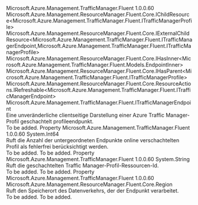 <Type Name="ITrafficManagerNestedProfileEndpoint" FullName="Microsoft.Azure.Management.TrafficManager.Fluent.ITrafficManagerNestedProfileEndpoint">
  <TypeSignature Language="C#" Value="public interface ITrafficManagerNestedProfileEndpoint : Microsoft.Azure.Management.ResourceManager.Fluent.Core.IChildResource&lt;Microsoft.Azure.Management.TrafficManager.Fluent.ITrafficManagerProfile&gt;, Microsoft.Azure.Management.ResourceManager.Fluent.Core.IExternalChildResource&lt;Microsoft.Azure.Management.TrafficManager.Fluent.ITrafficManagerEndpoint,Microsoft.Azure.Management.TrafficManager.Fluent.ITrafficManagerProfile&gt;, Microsoft.Azure.Management.ResourceManager.Fluent.Core.IHasInner&lt;Microsoft.Azure.Management.TrafficManager.Fluent.Models.EndpointInner&gt;, Microsoft.Azure.Management.ResourceManager.Fluent.Core.IHasParent&lt;Microsoft.Azure.Management.TrafficManager.Fluent.ITrafficManagerProfile&gt;, Microsoft.Azure.Management.ResourceManager.Fluent.Core.ResourceActions.IRefreshable&lt;Microsoft.Azure.Management.TrafficManager.Fluent.ITrafficManagerEndpoint&gt;, Microsoft.Azure.Management.TrafficManager.Fluent.ITrafficManagerEndpoint" />
  <TypeSignature Language="ILAsm" Value=".class public interface auto ansi abstract ITrafficManagerNestedProfileEndpoint implements class Microsoft.Azure.Management.ResourceManager.Fluent.Core.IChildResource`1&lt;class Microsoft.Azure.Management.TrafficManager.Fluent.ITrafficManagerProfile&gt;, class Microsoft.Azure.Management.ResourceManager.Fluent.Core.IExternalChildResource`2&lt;class Microsoft.Azure.Management.TrafficManager.Fluent.ITrafficManagerEndpoint, class Microsoft.Azure.Management.TrafficManager.Fluent.ITrafficManagerProfile&gt;, class Microsoft.Azure.Management.ResourceManager.Fluent.Core.IHasInner`1&lt;class Microsoft.Azure.Management.TrafficManager.Fluent.Models.EndpointInner&gt;, class Microsoft.Azure.Management.ResourceManager.Fluent.Core.IHasName, class Microsoft.Azure.Management.ResourceManager.Fluent.Core.IHasParent`1&lt;class Microsoft.Azure.Management.TrafficManager.Fluent.ITrafficManagerProfile&gt;, class Microsoft.Azure.Management.ResourceManager.Fluent.Core.ResourceActions.IIndexable, class Microsoft.Azure.Management.ResourceManager.Fluent.Core.ResourceActions.IRefreshable`1&lt;class Microsoft.Azure.Management.TrafficManager.Fluent.ITrafficManagerEndpoint&gt;, class Microsoft.Azure.Management.TrafficManager.Fluent.ITrafficManagerEndpoint" />
  <TypeSignature Language="DocId" Value="T:Microsoft.Azure.Management.TrafficManager.Fluent.ITrafficManagerNestedProfileEndpoint" />
  <TypeSignature Language="VB.NET" Value="Public Interface ITrafficManagerNestedProfileEndpoint&#xA;Implements IChildResource(Of ITrafficManagerProfile), IExternalChildResource(Of ITrafficManagerEndpoint, ITrafficManagerProfile), IHasInner(Of EndpointInner), IHasParent(Of ITrafficManagerProfile), IRefreshable(Of ITrafficManagerEndpoint), ITrafficManagerEndpoint" />
  <TypeSignature Language="F#" Value="type ITrafficManagerNestedProfileEndpoint = interface&#xA;    interface ITrafficManagerEndpoint&#xA;    interface IExternalChildResource&lt;ITrafficManagerEndpoint, ITrafficManagerProfile&gt;&#xA;    interface IChildResource&lt;ITrafficManagerProfile&gt;&#xA;    interface IHasName&#xA;    interface IIndexable&#xA;    interface IHasParent&lt;ITrafficManagerProfile&gt;&#xA;    interface IRefreshable&lt;ITrafficManagerEndpoint&gt;&#xA;    interface IHasInner&lt;EndpointInner&gt;" />
  <AssemblyInfo>
    <AssemblyName>Microsoft.Azure.Management.TrafficManager.Fluent</AssemblyName>
    <AssemblyVersion>1.0.0.60</AssemblyVersion>
  </AssemblyInfo>
  <Interfaces>
    <Interface>
      <InterfaceName>Microsoft.Azure.Management.ResourceManager.Fluent.Core.IChildResource&lt;Microsoft.Azure.Management.TrafficManager.Fluent.ITrafficManagerProfile&gt;</InterfaceName>
    </Interface>
    <Interface>
      <InterfaceName>Microsoft.Azure.Management.ResourceManager.Fluent.Core.IExternalChildResource&lt;Microsoft.Azure.Management.TrafficManager.Fluent.ITrafficManagerEndpoint,Microsoft.Azure.Management.TrafficManager.Fluent.ITrafficManagerProfile&gt;</InterfaceName>
    </Interface>
    <Interface>
      <InterfaceName>Microsoft.Azure.Management.ResourceManager.Fluent.Core.IHasInner&lt;Microsoft.Azure.Management.TrafficManager.Fluent.Models.EndpointInner&gt;</InterfaceName>
    </Interface>
    <Interface>
      <InterfaceName>Microsoft.Azure.Management.ResourceManager.Fluent.Core.IHasParent&lt;Microsoft.Azure.Management.TrafficManager.Fluent.ITrafficManagerProfile&gt;</InterfaceName>
    </Interface>
    <Interface>
      <InterfaceName>Microsoft.Azure.Management.ResourceManager.Fluent.Core.ResourceActions.IRefreshable&lt;Microsoft.Azure.Management.TrafficManager.Fluent.ITrafficManagerEndpoint&gt;</InterfaceName>
    </Interface>
    <Interface>
      <InterfaceName>Microsoft.Azure.Management.TrafficManager.Fluent.ITrafficManagerEndpoint</InterfaceName>
    </Interface>
  </Interfaces>
  <Docs>
    <summary>
            Eine unveränderliche clientseitige Darstellung einer Azure Traffic Manager-Profil geschachtelt profileendpunkt.
            </summary>
    <remarks>To be added.</remarks>
  </Docs>
  <Members>
    <Member MemberName="MinimumChildEndpointCount">
      <MemberSignature Language="C#" Value="public long MinimumChildEndpointCount { get; }" />
      <MemberSignature Language="ILAsm" Value=".property instance int64 MinimumChildEndpointCount" />
      <MemberSignature Language="DocId" Value="P:Microsoft.Azure.Management.TrafficManager.Fluent.ITrafficManagerNestedProfileEndpoint.MinimumChildEndpointCount" />
      <MemberSignature Language="VB.NET" Value="Public ReadOnly Property MinimumChildEndpointCount As Long" />
      <MemberSignature Language="F#" Value="member this.MinimumChildEndpointCount : int64" Usage="Microsoft.Azure.Management.TrafficManager.Fluent.ITrafficManagerNestedProfileEndpoint.MinimumChildEndpointCount" />
      <MemberType>Property</MemberType>
      <AssemblyInfo>
        <AssemblyName>Microsoft.Azure.Management.TrafficManager.Fluent</AssemblyName>
        <AssemblyVersion>1.0.0.60</AssemblyVersion>
      </AssemblyInfo>
      <ReturnValue>
        <ReturnType>System.Int64</ReturnType>
      </ReturnValue>
      <Docs>
        <summary>
            Ruft die Anzahl der untergeordneten Endpunkte online verschachtelten Profil als fehlerfrei berücksichtigt werden.
            </summary>
        <value>To be added.</value>
        <remarks>To be added.</remarks>
      </Docs>
    </Member>
    <Member MemberName="NestedProfileId">
      <MemberSignature Language="C#" Value="public string NestedProfileId { get; }" />
      <MemberSignature Language="ILAsm" Value=".property instance string NestedProfileId" />
      <MemberSignature Language="DocId" Value="P:Microsoft.Azure.Management.TrafficManager.Fluent.ITrafficManagerNestedProfileEndpoint.NestedProfileId" />
      <MemberSignature Language="VB.NET" Value="Public ReadOnly Property NestedProfileId As String" />
      <MemberSignature Language="F#" Value="member this.NestedProfileId : string" Usage="Microsoft.Azure.Management.TrafficManager.Fluent.ITrafficManagerNestedProfileEndpoint.NestedProfileId" />
      <MemberType>Property</MemberType>
      <AssemblyInfo>
        <AssemblyName>Microsoft.Azure.Management.TrafficManager.Fluent</AssemblyName>
        <AssemblyVersion>1.0.0.60</AssemblyVersion>
      </AssemblyInfo>
      <ReturnValue>
        <ReturnType>System.String</ReturnType>
      </ReturnValue>
      <Docs>
        <summary>
            Ruft die geschachtelten Traffic Manager-Profil-Ressourcen-Id.
            </summary>
        <value>To be added.</value>
        <remarks>To be added.</remarks>
      </Docs>
    </Member>
    <Member MemberName="SourceTrafficLocation">
      <MemberSignature Language="C#" Value="public Microsoft.Azure.Management.ResourceManager.Fluent.Core.Region SourceTrafficLocation { get; }" />
      <MemberSignature Language="ILAsm" Value=".property instance class Microsoft.Azure.Management.ResourceManager.Fluent.Core.Region SourceTrafficLocation" />
      <MemberSignature Language="DocId" Value="P:Microsoft.Azure.Management.TrafficManager.Fluent.ITrafficManagerNestedProfileEndpoint.SourceTrafficLocation" />
      <MemberSignature Language="VB.NET" Value="Public ReadOnly Property SourceTrafficLocation As Region" />
      <MemberSignature Language="F#" Value="member this.SourceTrafficLocation : Microsoft.Azure.Management.ResourceManager.Fluent.Core.Region" Usage="Microsoft.Azure.Management.TrafficManager.Fluent.ITrafficManagerNestedProfileEndpoint.SourceTrafficLocation" />
      <MemberType>Property</MemberType>
      <AssemblyInfo>
        <AssemblyName>Microsoft.Azure.Management.TrafficManager.Fluent</AssemblyName>
        <AssemblyVersion>1.0.0.60</AssemblyVersion>
      </AssemblyInfo>
      <ReturnValue>
        <ReturnType>Microsoft.Azure.Management.ResourceManager.Fluent.Core.Region</ReturnType>
      </ReturnValue>
      <Docs>
        <summary>
            Ruft den Speicherort des Datenverkehrs, der der Endpunkt verarbeitet.
            </summary>
        <value>To be added.</value>
        <remarks>To be added.</remarks>
      </Docs>
    </Member>
  </Members>
</Type>
